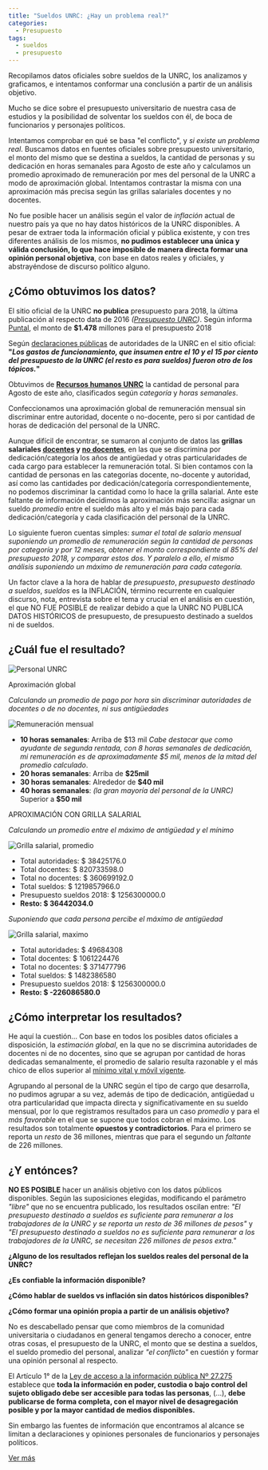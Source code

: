```yaml
---
title: "Sueldos UNRC: ¿Hay un problema real?"
categories:
  - Presupuesto
tags:
  - sueldos
  - presupuesto
---
```


Recopilamos datos oficiales sobre sueldos de la UNRC, los analizamos y graficamos, e intentamos conformar una conclusión a partir de un análisis objetivo.

Mucho se dice sobre el presupuesto universitario de nuestra casa de estudios y la posibilidad de solventar los sueldos con él, de boca de funcionarios y personajes políticos.

Intentamos comprobar en qué se basa "el conflicto", y *si existe un problema real*. Buscamos datos en fuentes oficiales sobre presupuesto universitario, el monto del mismo que se destina a sueldos, la cantidad de personas y su dedicación en horas semanales para Agosto de este año y calculamos un promedio aproximado de remuneración por mes del personal de la UNRC a modo de aproximación global. Intentamos contrastar la misma con una aproximación más precisa según las grillas salariales docentes y no docentes.

No fue posible hacer un análisis según el valor de *inflación* actual de nuestro país ya que no hay datos históricos de la UNRC disponibles. A pesar de extraer toda la información oficial y pública existente, y con tres diferentes análisis de los mismos, **no pudimos establecer una única y válida conclusión, lo que hace imposible de manera directa formar una opinión personal objetiva**, con base en datos reales y oficiales, y abstrayéndose de discurso político alguno.

## ¿Cómo obtuvimos los datos?

El sitio oficial de la UNRC **no publica** presupuesto para 2018, la última publicación al respecto data de 2016 *([Presupuesto UNRC](https://www.unrc.edu.ar/unrc/presupuesto.php))*. Según informa [Puntal](http://www.puntal.com.ar/noticia/UNRC-el-presupuesto-para-2018-crece-25-y-llega-a--1.478-millones-20170920-0017.html), el monto de **$1.478** millones para el presupuesto 2018

Según [declaraciones públicas](https://www.unrc.edu.ar/unrc/n_comp.cdc?nota=32358) de autoridades de la UNRC en el sitio oficial: **"*Los gastos de funcionamiento, que insumen entre el 10 y el 15 por ciento del presupuesto de la UNRC (el resto es para sueldos) fueron otro de los tópicos.*"**

Obtuvimos de [**Recursos humanos UNRC**](https://sisinfo.unrc.edu.ar/estadisticas/estadisticas_sireh.php) la cantidad de personal para Agosto de este año, clasificados según *categoría* y *horas semanales*.

Confeccionamos una aproximación global de remuneración mensual sin discriminar entre autoridad, docente o no-docente, pero si por cantidad de horas de dedicación del personal de la UNRC.

Aunque difícil de encontrar, se sumaron al conjunto de datos las **grillas salariales [docentes](http://aduba.org.ar/tabla-salarial/) y [no docentes](http://fatun.org.ar/wordpress/wp-content/uploads/2018/04/Grilla-Salarial-2018-003.jpg)**, en las que se discrimina por dedicación/categoría los años de antigüedad y otras particularidades de cada cargo para establecer la remuneración total. Si bien contamos con la cantidad de personas en las categorías docente, no-docente y autoridad, así como las cantidades por dedicación/categoría correspondientemente, no podemos discriminar la cantidad como lo hace la grilla salarial. Ante este faltante de información decidimos la aproximación más sencilla: asignar un sueldo *promedio* entre el sueldo más alto y el más bajo para cada dedicación/categoría y cada clasificación del personal de la UNRC.

Lo siguiente fueron cuentas simples: *sumar el total de salario mensual suponiendo un promedio de remuneración según la cantidad de personas por categoría y por 12 meses, obtener el monto correspondiente al 85% del presupuesto 2018, y comparar estos dos. Y paralelo a ello, el mismo análisis suponiendo un máximo de remuneración para cada categoría.*

Un factor clave a la hora de hablar de *presupuesto*, *presupuesto destinado a sueldos*, *sueldos* es la INFLACIÓN, término recurrente en cualquier discurso, nota, entrevista sobre el tema y crucial en el análisis en cuestión, el que NO FUE POSIBLE de realizar debido a que la UNRC NO PUBLICA DATOS HISTÓRICOS de presupuesto, de presupuesto destinado a sueldos ni de sueldos.

## ¿Cuál fue el resultado?

![Personal UNRC](/images/rrhh_unrc.png)

Aproximación global

*Calculando un promedio de pago por hora sin discriminar autoridades de docentes o de no docentes, ni sus antigüedades*

![Remuneración mensual](/images/pago_mensual.png)

* **10 horas semanales**: Arriba de $13 mil
*Cabe destacar que como ayudante de segunda rentada, con 8 horas semanales de dedicación, mi remuneración es de aproximadamente $5 mil, menos de la mitad del promedio calculado*.
* **20 horas semanales**: Arriba de **$25mil**
* **30 horas semanales**: Alrededor de **$40 mil**
* **40 horas semanales**: *(la gran mayoría del personal de la UNRC)* Superior a **$50 mil**

APROXIMACIÓN CON GRILLA SALARIAL

*Calculando un promedio entre el máximo de antigüedad y el mínimo*

![Grilla salarial, promedio](/images/balance_promedio.png)

* Total autoridades: $ 38425176.0
* Total docentes: $ 820733598.0
* Total no docentes: $ 360699192.0
* Total sueldos: $ 1219857966.0
* Presupuesto sueldos 2018: $ 1256300000.0
* **Resto: $ 36442034.0**

*Suponiendo que cada persona percibe el máximo de antigüedad*

![Grilla salarial, maximo](/images/balance_maximo.png)

* Total autoridades: $ 49684308
* Total docentes: $ 1061224476
* Total no docentes: $ 371477796
* Total sueldos: $ 1482386580
* Presupuesto sueldos 2018: $ 1256300000.0
* **Resto: $ -226086580.0**

## ¿Cómo interpretar los resultados?

He aquí la cuestión... Con base en todos los posibles datos oficiales a disposición, la *estimación global*, en la que no se discrimina autoridades de docentes ni de no docentes, sino que se agrupan por cantidad de horas dedicadas semanalmente, el promedio de salario resulta razonable y el más chico de ellos superior al [mínimo vital y móvil vigente](http://servicios.infoleg.gob.ar/infolegInternet/anexos/310000-314999/313259/norma.htm).

Agrupando al personal de la UNRC según el tipo de cargo que desarrolla, no pudimos agrupar a su vez, además de tipo de dedicación, antigüedad u otra particularidad que impacta directa y significativamente en su sueldo mensual, por lo que registramos resultados para un caso *promedio* y para el *más favorable* en el que se supone que todos cobran el máximo. Los resultados son totalmente **opuestos y contradictorios**. Para el primero se reporta un *resto* de 36 millones, mientras que para el segundo un *faltante* de 226 millones.

## ¿Y entónces?

**NO ES POSIBLE** hacer un análisis objetivo con los datos públicos disponibles. Según las suposiciones elegidas, modificando el parámetro *"libre"* que no se encuentra publicado, los resultados oscilan entre: *"El presupuesto destinado a sueldos es suficiente para remunerar a los trabajadores de la UNRC y se reporta un resto de 36 millones de pesos"* y *"El presupuesto destinado a sueldos no es suficiente para remunerar a los trabajadores de la UNRC, se necesitan 226 millones de pesos extra."*

**¿Alguno de los resultados reflejan los sueldos reales del personal de la UNRC?**

**¿Es confiable la información disponible?**

**¿Cómo hablar de sueldos vs inflación sin datos históricos disponibles?**

**¿Cómo formar una opinión propia a partir de un análisis objetivo?**

No es descabellado pensar que como miembros de la comunidad universitaria o ciudadanos en general tengamos derecho a conocer, entre otras cosas, el presupuesto de la UNRC, el monto que se destina a sueldos, el sueldo promedio del personal, analizar *"el conflicto"* en cuestión y formar una opinión personal al respecto.

El Artículo 1° de la [Ley de acceso a la información pública Nº 27.275](https://www.mininterior.gov.ar/asuntospoliticos/pdf/Ley-27275-Comentada.pdf) establece que **toda la información en poder, custodia o bajo control del sujeto obligado debe ser accesible para todas las personas**, (...), **debe  publicarse  de  forma completa, con el mayor nivel de desagregación posible y por la mayor cantidad de medios disponibles.**

Sin embargo las fuentes de información que encontramos al alcance se limitan a declaraciones y opiniones personales de funcionarios y personajes políticos.

[Ver más](https://github.com/UniLeaks/UniLeaks/blob/master/sueldos-unrc.ipynb)
